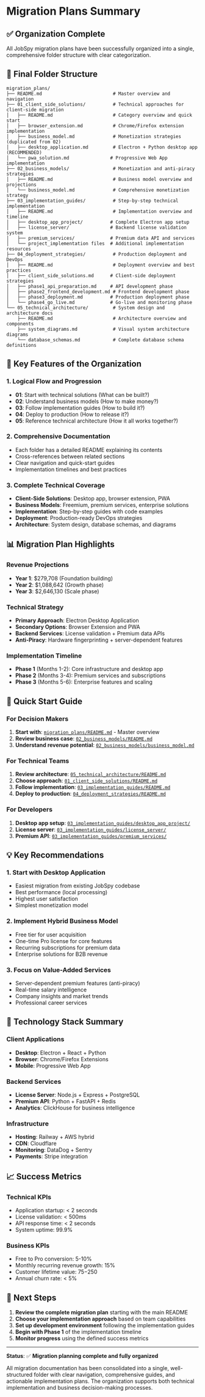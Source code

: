 # Migration Plans Summary

## ✅ Organization Complete

All JobSpy migration plans have been successfully organized into a single, comprehensive folder structure with clear categorization.

## 📁 Final Folder Structure

```
migration_plans/
├── README.md                          # Master overview and navigation
├── 01_client_side_solutions/          # Technical approaches for client-side migration
│   ├── README.md                      # Category overview and quick start
│   ├── browser_extension.md           # Chrome/Firefox extension implementation
│   ├── business_model.md              # Monetization strategies (duplicated from 02)
│   ├── desktop_application.md         # Electron + Python desktop app (RECOMMENDED)
│   └── pwa_solution.md               # Progressive Web App implementation
├── 02_business_models/                # Monetization and anti-piracy strategies
│   ├── README.md                      # Business model overview and projections
│   └── business_model.md              # Comprehensive monetization strategy
├── 03_implementation_guides/          # Step-by-step technical implementation
│   ├── README.md                      # Implementation overview and timeline
│   ├── desktop_app_project/          # Complete Electron app setup
│   ├── license_server/               # Backend license validation system
│   ├── premium_services/             # Premium data API and services
│   └── project_implementation files  # Additional implementation resources
├── 04_deployment_strategies/          # Production deployment and DevOps
│   ├── README.md                      # Deployment overview and best practices
│   ├── client_side_solutions.md      # Client-side deployment strategies
│   ├── phase1_api_preparation.md     # API development phase
│   ├── phase2_frontend_development.md # Frontend development phase
│   ├── phase3_deployment.md          # Production deployment phase
│   └── phase4_go_live.md             # Go-live and monitoring phase
└── 05_technical_architecture/         # System design and architecture docs
    ├── README.md                      # Architecture overview and components
    ├── system_diagrams.md             # Visual system architecture diagrams
    └── database_schemas.md            # Complete database schema definitions
```

## 🎯 Key Features of the Organization

### 1. **Logical Flow and Progression**
- **01**: Start with technical solutions (What can be built?)
- **02**: Understand business models (How to make money?)
- **03**: Follow implementation guides (How to build it?)
- **04**: Deploy to production (How to release it?)
- **05**: Reference technical architecture (How it all works together?)

### 2. **Comprehensive Documentation**
- Each folder has a detailed README explaining its contents
- Cross-references between related sections
- Clear navigation and quick-start guides
- Implementation timelines and best practices

### 3. **Complete Technical Coverage**
- **Client-Side Solutions**: Desktop app, browser extension, PWA
- **Business Models**: Freemium, premium services, enterprise solutions
- **Implementation**: Step-by-step guides with code examples
- **Deployment**: Production-ready DevOps strategies
- **Architecture**: System design, database schemas, and diagrams

## 📊 Migration Plan Highlights

### Revenue Projections
- **Year 1**: $279,708 (Foundation building)
- **Year 2**: $1,088,642 (Growth phase)
- **Year 3**: $2,646,130 (Scale phase)

### Technical Strategy
- **Primary Approach**: Electron Desktop Application
- **Secondary Options**: Browser Extension and PWA
- **Backend Services**: License validation + Premium data APIs
- **Anti-Piracy**: Hardware fingerprinting + server-dependent features

### Implementation Timeline
- **Phase 1** (Months 1-2): Core infrastructure and desktop app
- **Phase 2** (Months 3-4): Premium services and subscriptions
- **Phase 3** (Months 5-6): Enterprise features and scaling

## 🚀 Quick Start Guide

### For Decision Makers
1. **Start with**: [`migration_plans/README.md`](./README.md) - Master overview
2. **Review business case**: [`02_business_models/README.md`](./02_business_models/README.md)
3. **Understand revenue potential**: [`02_business_models/business_model.md`](./02_business_models/business_model.md)

### For Technical Teams
1. **Review architecture**: [`05_technical_architecture/README.md`](./05_technical_architecture/README.md)
2. **Choose approach**: [`01_client_side_solutions/README.md`](./01_client_side_solutions/README.md)
3. **Follow implementation**: [`03_implementation_guides/README.md`](./03_implementation_guides/README.md)
4. **Deploy to production**: [`04_deployment_strategies/README.md`](./04_deployment_strategies/README.md)

### For Developers
1. **Desktop app setup**: [`03_implementation_guides/desktop_app_project/`](./03_implementation_guides/desktop_app_project/)
2. **License server**: [`03_implementation_guides/license_server/`](./03_implementation_guides/license_server/)
3. **Premium API**: [`03_implementation_guides/premium_services/`](./03_implementation_guides/premium_services/)

## 💡 Key Recommendations

### 1. **Start with Desktop Application**
- Easiest migration from existing JobSpy codebase
- Best performance (local processing)
- Highest user satisfaction
- Simplest monetization model

### 2. **Implement Hybrid Business Model**
- Free tier for user acquisition
- One-time Pro license for core features
- Recurring subscriptions for premium data
- Enterprise solutions for B2B revenue

### 3. **Focus on Value-Added Services**
- Server-dependent premium features (anti-piracy)
- Real-time salary intelligence
- Company insights and market trends
- Professional career services

## 🔧 Technology Stack Summary

### Client Applications
- **Desktop**: Electron + React + Python
- **Browser**: Chrome/Firefox Extensions
- **Mobile**: Progressive Web App

### Backend Services
- **License Server**: Node.js + Express + PostgreSQL
- **Premium API**: Python + FastAPI + Redis
- **Analytics**: ClickHouse for business intelligence

### Infrastructure
- **Hosting**: Railway + AWS hybrid
- **CDN**: Cloudflare
- **Monitoring**: DataDog + Sentry
- **Payments**: Stripe integration

## 📈 Success Metrics

### Technical KPIs
- Application startup: < 2 seconds
- License validation: < 500ms
- API response time: < 2 seconds
- System uptime: 99.9%

### Business KPIs
- Free to Pro conversion: 5-10%
- Monthly recurring revenue growth: 15%
- Customer lifetime value: $75-$250
- Annual churn rate: < 5%

## 🎉 Next Steps

1. **Review the complete migration plan** starting with the main README
2. **Choose your implementation approach** based on team capabilities
3. **Set up development environment** following the implementation guides
4. **Begin with Phase 1** of the implementation timeline
5. **Monitor progress** using the defined success metrics

---

**Status**: ✅ **Migration planning complete and fully organized**

All migration documentation has been consolidated into a single, well-structured folder with clear navigation, comprehensive guides, and actionable implementation plans. The organization supports both technical implementation and business decision-making processes.